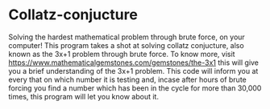 # Collatz-conjucture
Solving the hardest mathematical problem through brute force, on your computer! This program takes a shot at solving collatz conjucture, also known as the 3x+1 problem through brute force. To know more, visit https://www.mathematicalgemstones.com/gemstones/the-3x1 this will give you a brief understanding of the 3x+1 problem. This code will inform you at every that on which number it is testing and, incase after hours of brute forcing you find a number which has been in the cycle for more than 30,000 times, this program will let you know about it.
